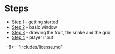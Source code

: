 # Steps

- [Step 1](step-1.md) - getting started
- [Step 2](step-2.md) - basic window
- [Step 3](step-3.md) - drawing the fruit, the snake and the grid
- [Step 4](step-4.md) - player input

--8<-- "includes/license.md"
